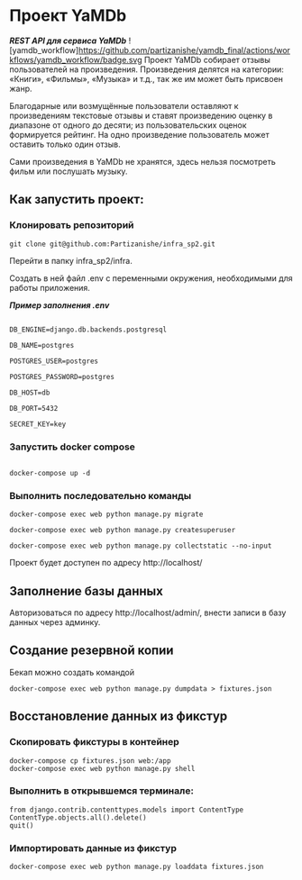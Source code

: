 # Проект YaMDb
_**REST API для сервиса YaMDb**_
![yamdb_workflow]https://github.com/partizanishe/yamdb_final/actions/workflows/yamdb_workflow/badge.svg
Проект YaMDb собирает отзывы пользователей на произведения.
Произведения делятся на категории: «Книги», «Фильмы», «Музыка» и т.д., так же им может быть присвоен жанр.

Благодарные или возмущённые пользователи оставляют к произведениям текстовые отзывы и ставят произведению оценку в диапазоне от одного до десяти; из пользовательских оценок формируется рейтинг. На одно произведение пользователь может оставить только один отзыв.

Сами произведения в YaMDb не хранятся, здесь нельзя посмотреть фильм или послушать музыку.

## Как запустить проект:

### Клонировать репозиторий
```
git clone git@github.com:Partizanishe/infra_sp2.git
```
Перейти в папку infra_sp2/infra.

Создать в ней файл .env с переменными окружения, необходимыми для работы приложения.

_**Пример заполнения .env**_
```

DB_ENGINE=django.db.backends.postgresql

DB_NAME=postgres

POSTGRES_USER=postgres

POSTGRES_PASSWORD=postgres

DB_HOST=db

DB_PORT=5432

SECRET_KEY=key
```
### Запустить docker compose
```

docker-compose up -d
```
### Выполнить последовательно команды
```
docker-compose exec web python manage.py migrate

docker-compose exec web python manage.py createsuperuser

docker-compose exec web python manage.py collectstatic --no-input
```
Проект будет доступен по адресу http://localhost/

## Заполнение базы данных
Авторизоваться по адресу http://localhost/admin/, внести записи в базу данных через админку.

## Создание резервной копии
Бекап можно создать командой
```
docker-compose exec web python manage.py dumpdata > fixtures.json
```
## Восстановление данных из фикстур

### Скопировать фикстуры в  контейнер
```
docker-compose cp fixtures.json web:/app                        
docker-compose exec web python manage.py shell  
```

### Выполнить в открывшемся терминале:
```
from django.contrib.contenttypes.models import ContentType
ContentType.objects.all().delete()
quit()
```

### Импортировать данные из фикстур
```
docker-compose exec web python manage.py loaddata fixtures.json  
```
